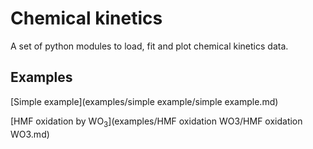 # Chemical kinetics
A set of python modules to load, fit and plot chemical kinetics data.

## Examples

[Simple example](examples/simple example/simple example.md)

[HMF oxidation by WO<sub>3</sub>](examples/HMF oxidation WO3/HMF oxidation WO3.md)
